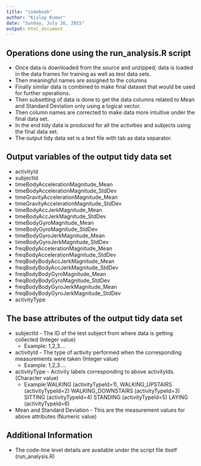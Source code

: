 ```yaml
---
title: "codebook"
author: "Kislay Kumar"
date: "Sunday, July 26, 2015"
output: html_document
---
```


## Operations done using the run_analysis.R script

* Once data is downloaded from the source and unzipped; data is loaded in the data frames for training as well as test data sets.
* Then meaningful names are assigned to the columns
* Finally similar data is combined to make final dataset that would be used for further operations.
* Then subsetting of data is done to get the data columns related to Mean and Standard Deviation only using a logical vector.
* Then column names are corrected to make data more intuitive under the final data set.
* In the end tidy data is produced for all the activities and subjects using the final data set.
* The output tidy data set is a text file with tab as data separator.


## Output variables of the output tidy data set

* activityId  
* subjectId  
* timeBodyAccelerationMagnitude_Mean
* timeBodyAccelerationMagnitude_StdDev
* timeGravityAccelerationMagnitude_Mean
* timeGravityAccelerationMagnitude_StdDev
* timeBodyAccJerkMagnitude_Mean
* timeBodyAccJerkMagnitude_StdDev
* timeBodyGyroMagnitude_Mean
* timeBodyGyroMagnitude_StdDev
* timeBodyGyroJerkMagnitude_Mean
* timeBodyGyroJerkMagnitude_StdDev
* freqBodyAccelerationMagnitude_Mean
* freqBodyAccelerationMagnitude_StdDev
* freqBodyBodyAccJerkMagnitude_Mean
* freqBodyBodyAccJerkMagnitude_StdDev
* freqBodyBodyGyroMagnitude_Mean
* freqBodyBodyGyroMagnitude_StdDev
* freqBodyBodyGyroJerkMagnitude_Mean
* freqBodyBodyGyroJerkMagnitude_StdDev
* activityType


## The base attributes of the output tidy data set

* subjectId - The ID of the test subject from where data is getting collected (Integer value)
	* Example: 1,2,3....
* activityId - The type of activity performed when the corresponding measurements were taken (Integer value)
	* Example: 1,2,3....
* activityType - Activity labels corresponding to above activityIds. (Character value)
	* Example:WALKING (activityTypeId=1), 
		        WALKING_UPSTAIRS (activityTypeId=2)
		        WALKING_DOWNSTAIRS (activityTypeId=3)
		        SITTING (activityTypeId=4)
		        STANDING (activityTypeId=5)
		        LAYING (activityTypeId=6)
* Mean and Standard Deviation - This are the measurement values for above attributes (Numeric value)

## Additional Information
* The code-line level details are available under the script file itself (run_analysis.R)